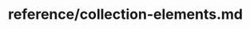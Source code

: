 ---
title: reference/collection-elements.md
showAuthorInfo: false
redirect_path: /docs/collection-elements
---